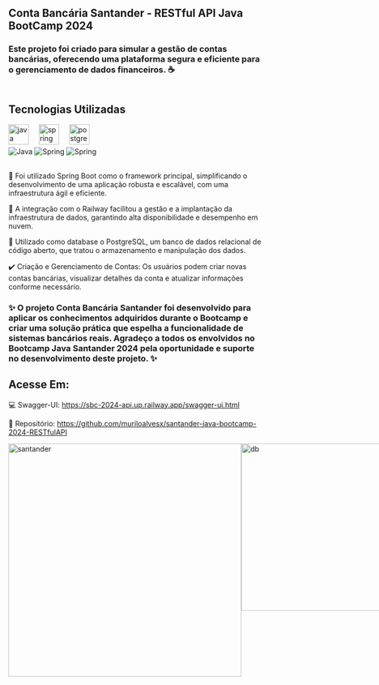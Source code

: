 ## Conta Bancária Santander - RESTful API Java BootCamp 2024 

### Este projeto foi criado para simular a gestão de contas bancárias, oferecendo uma plataforma segura e eficiente para o gerenciamento de dados financeiros. ☕<br><br>

## Tecnologias Utilizadas

<div align="left">
  <img src="https://cdn.jsdelivr.net/gh/devicons/devicon/icons/java/java-original.svg" height="40" alt="java logo"  />
  <img width="12" />
  <img src="https://cdn.jsdelivr.net/gh/devicons/devicon/icons/spring/spring-original.svg" height="40" alt="spring logo"  />
  <img width="12" />
  <img src="https://cdn.jsdelivr.net/gh/devicons/devicon/icons/postgresql/postgresql-original.svg" height="40" alt="postgresql logo"  />
</div>

<div style="display: inline_block" align="left">
    <img align="center" alt="Java"src="https://img.shields.io/badge/Java-ED8B00?style=for-the-badge&logo=openjdk&logoColor=white"/>
    <img align="center" alt="Spring"src="https://img.shields.io/badge/Spring-6DB33F?style=for-the-badge&logo=spring&logoColor=white"/>
    <img align="center" alt="Spring"src="https://img.shields.io/badge/PostgreSQL-316192?style=for-the-badge&logo=postgresql&logoColor=white"/>
</div><br>

🍃 Foi utilizado Spring Boot como o framework principal, simplificando o desenvolvimento de uma aplicação robusta e escalável, com uma infraestrutura ágil e eficiente.

🚅 A integração com o Railway facilitou a gestão e a implantação da infraestrutura de dados, garantindo alta disponibilidade e desempenho em nuvem. 

🐘 Utilizado como database o PostgreSQL, um banco de dados relacional de código aberto, que tratou o armazenamento e manipulação dos dados.

✔️ Criação e Gerenciamento de Contas: Os usuários podem criar novas contas bancárias, visualizar detalhes da conta e atualizar informações conforme necessário.


### ✨ O projeto Conta Bancária Santander foi desenvolvido para aplicar os conhecimentos adquiridos durante o Bootcamp e criar uma solução prática que espelha a funcionalidade de sistemas bancários reais. Agradeço a todos os envolvidos no Bootcamp Java Santander 2024 pela oportunidade e suporte no desenvolvimento deste projeto. ✨


## Acesse Em:
💻 Swagger-UI: https://sbc-2024-api.up.railway.app/swagger-ui.html

📁 Repositório: https://github.com/muriloalvesx/santander-java-bootcamp-2024-RESTfulAPI

<div style="display: flex"><br/>
<img align="center"  alt="santander"src="https://github.com/muriloalvesx/santander-java-bootcamp-2024-RESTfulAPI/assets/153781890/c72a6d59-4de3-4f36-a0fb-61329b75c1cb" width="460px"/>
<img align="center" alt="db"src="https://github.com/muriloalvesx/santander-java-bootcamp-2024-RESTfulAPI/assets/153781890/190c4858-18a5-4a15-9152-c4ea6b8de1d6" width="330px"/>
